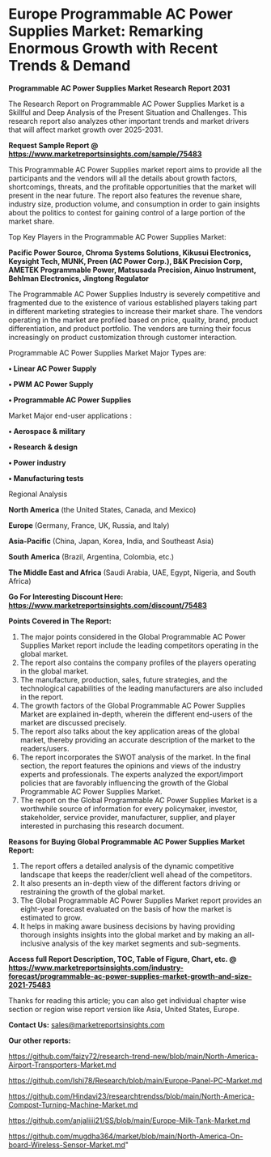  # Europe Programmable AC Power Supplies Market: Remarking Enormous Growth with Recent Trends & Demand

<strong>Programmable AC Power Supplies Market Research Report 2031</strong>

The Research Report on Programmable AC Power Supplies Market is a Skillful and Deep Analysis of the Present Situation and Challenges. This research report also analyzes other important trends and market drivers that will affect market growth over 2025-2031.

<strong>Request Sample Report @ <a href=https://www.marketreportsinsights.com/sample/75483>https://www.marketreportsinsights.com/sample/75483</a></strong>

This Programmable AC Power Supplies market report aims to provide all the participants and the vendors will all the details about growth factors, shortcomings, threats, and the profitable opportunities that the market will present in the near future. The report also features the revenue share, industry size, production volume, and consumption in order to gain insights about the politics to contest for gaining control of a large portion of the market share.

Top Key Players in the Programmable AC Power Supplies Market:

<strong>Pacific Power Source, Chroma Systems Solutions, Kikusui Electronics, Keysight Tech, MUNK, Preen (AC Power Corp.), B&K Precision Corp, AMETEK Programmable Power, Matsusada Precision, Ainuo Instrument, Behlman Electronics, Jingtong Regulator</strong>

The Programmable AC Power Supplies Industry is severely competitive and fragmented due to the existence of various established players taking part in different marketing strategies to increase their market share. The vendors operating in the market are profiled based on price, quality, brand, product differentiation, and product portfolio. The vendors are turning their focus increasingly on product customization through customer interaction.

Programmable AC Power Supplies Market Major Types are:

<strong>• Linear AC Power Supply

• PWM AC Power Supply

• Programmable AC Power Supplies</strong>

Market Major end-user applications :

<strong>• Aerospace & military

• Research & design

• Power industry

• Manufacturing tests</strong>

Regional Analysis

</u><strong><b>North America</b></strong> (the United States, Canada, and Mexico)

<strong><b>Europe </b></strong>(Germany, France, UK, Russia, and Italy)

<strong><b>Asia-Pacific</b></strong> (China, Japan, Korea, India, and Southeast Asia)

<strong><b>South America</b></strong> (Brazil, Argentina, Colombia, etc.)

<strong><b>The Middle East and Africa</b></strong> (Saudi Arabia, UAE, Egypt, Nigeria, and South Africa)

<strong>Go For Interesting Discount Here: <a href=https://www.marketreportsinsights.com/discount/75483>https://www.marketreportsinsights.com/discount/75483</a></strong>

<strong>Points Covered in The Report:</strong>
<ol>
  <li>The major points considered in the Global Programmable AC Power Supplies Market report include the leading competitors operating in the global market.</li>
  <li>The report also contains the company profiles of the players operating in the global market.</li>
  <li>The manufacture, production, sales, future strategies, and the technological capabilities of the leading manufacturers are also included in the report.</li>
  <li>The growth factors of the Global Programmable AC Power Supplies Market are explained in-depth, wherein the different end-users of the market are discussed precisely.</li>
  <li>The report also talks about the key application areas of the global market, thereby providing an accurate description of the market to the readers/users.</li>
  <li>The report incorporates the SWOT analysis of the market. In the final section, the report features the opinions and views of the industry experts and professionals. The experts analyzed the export/import policies that are favorably influencing the growth of the Global Programmable AC Power Supplies Market.</li>
  <li>The report on the Global Programmable AC Power Supplies Market is a worthwhile source of information for every policymaker, investor, stakeholder, service provider, manufacturer, supplier, and player interested in purchasing this research document.</li>
</ol>
<strong>Reasons for Buying Global Programmable AC Power Supplies Market Report:</strong>

<ol>
  <li>The report offers a detailed analysis of the dynamic competitive landscape that keeps the reader/client well ahead of the competitors.</li>
  <li>It also presents an in-depth view of the different factors driving or restraining the growth of the global market.</li>
  <li>The Global Programmable AC Power Supplies Market report provides an eight-year forecast evaluated on the basis of how the market is estimated to grow.</li>
  <li>It helps in making aware business decisions by having providing thorough insights insights into the global market and by making an all-inclusive analysis of the key market segments and sub-segments.</li>
</ol>
<strong>Access full Report Description, TOC, Table of Figure, Chart, etc. @ <a href=https://www.marketreportsinsights.com/industry-forecast/programmable-ac-power-supplies-market-growth-and-size-2021-75483>https://www.marketreportsinsights.com/industry-forecast/programmable-ac-power-supplies-market-growth-and-size-2021-75483</a></strong>


Thanks for reading this article; you can also get individual chapter wise section or region wise report version like Asia, United States, Europe.

<strong>Contact Us:</strong>
sales@marketreportsinsights.com

<strong>Our other reports:</strong>

<a href=https://github.com/faizy72/research-trend-new/blob/main/North-America-Airport-Transporters-Market.md>https://github.com/faizy72/research-trend-new/blob/main/North-America-Airport-Transporters-Market.md</a>

<a href=https://github.com/Ishi78/Research/blob/main/Europe-Panel-PC-Market.md>https://github.com/Ishi78/Research/blob/main/Europe-Panel-PC-Market.md</a>

<a href=https://github.com/Hindavi23/researchtrendss/blob/main/North-America-Compost-Turning-Machine-Market.md>https://github.com/Hindavi23/researchtrendss/blob/main/North-America-Compost-Turning-Machine-Market.md</a>

<a href=https://github.com/anjaliiii21/SS/blob/main/Europe-Milk-Tank-Market.md>https://github.com/anjaliiii21/SS/blob/main/Europe-Milk-Tank-Market.md</a>

<a href=https://github.com/mugdha364/market/blob/main/North-America-On-board-Wireless-Sensor-Market.md>https://github.com/mugdha364/market/blob/main/North-America-On-board-Wireless-Sensor-Market.md</a>"
